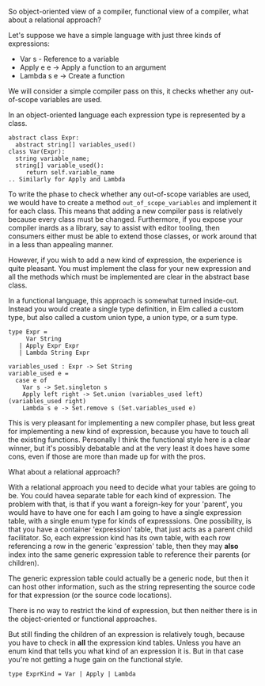 So object-oriented view of a compiler, functional view of a compiler, what about a relational approach?

Let's suppose we have a simple language with just three kinds of expressions:
* Var s - Reference to a variable
* Apply e e -> Apply a function to an argument
* Lambda s e -> Create a function

We will consider a simple compiler pass on this, it checks whether any out-of-scope variables are used.

In an object-oriented language each expression type is represented by a class.

```
abstract class Expr:
  abstract string[] variables_used()
class Var(Expr):
  string variable_name;
  string[] variable_used():
     return self.variable_name
.. Similarly for Apply and Lambda
```

To write the phase to check whether any out-of-scope variables are used, we would have to create a method
`out_of_scope_variables` and implement it for each class. This means that adding a new compiler pass is relatively
because every class must be changed. Furthermore, if you expose your compiler inards as a library, say to
assist with editor tooling, then consumers either must be able to extend those classes, or work around that
in a less than appealing manner.

However, if you wish to add a new kind of expression, the experience is quite pleasant. You must implement
the class for your new expression and all the methods which must be implemented are clear in the abstract
base class.

In a functional language, this approach is somewhat turned inside-out. Instead you would create a single
type definition, in Elm called a custom type, but also called a custom union type, a union type, or a sum type.

```
type Expr =
     Var String
   | Apply Expr Expr
   | Lambda String Expr

variables_used : Expr -> Set String
variable_used e =
  case e of
    Var s -> Set.singleton s
    Apply left right -> Set.union (variables_used left) (variables_used right)
    Lambda s e -> Set.remove s (Set.variables_used e)
```

This is very pleasant for implementing a new compiler phase, but less great for implementing a new kind of
expression, because you have to touch all the existing functions. Personally I think the functional style here
is a clear winner, but it's possibly debatable and at the very least it does have some cons, even if those
are more than made up for with the pros.


What about a relational approach?

With a relational approach you need to decide what your tables are going to be. You could havea separate table for each kind of expression.
The problem with that, is that if you want a foreign-key for your 'parent', you would have to have one for each 
I am going to have a single expression table, with a single enum type for kinds of expresssions.
One possibility, is that you have a container 'expression' table, that just acts as a parent child facilitator. So, each expression kind has its
own table, with each row referencing a row in the generic 'expression' table, then they may **also** index into the same generic expression
table to reference their parents (or children).

The generic expression table could actually be a generic node, but then it can host other information, such as the string representing the
source code for that expression (or the source code locations).

There is no way to restrict the kind of expression, but then neither there is in the object-oriented or functional approaches.

But still finding the children of an expression is relatively tough, because you have to check in **all** the expression kind tables.
Unless you have an enum kind that tells you what kind of an expression it is. But in that case you're not getting a huge gain on the
functional style.


```
type ExprKind = Var | Apply | Lambda



```